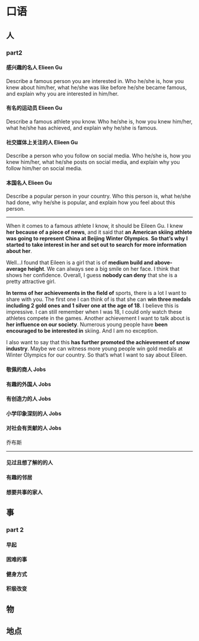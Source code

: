 # 口语

## 人

### part2

#### 感兴趣的名人 Elieen Gu

Describe a famous person you are interested in. Who he/she is, how you knew about him/her, what he/she was like before he/she became famous, and explain why you are interested in him/her.

#### 有名的运动员 Elieen Gu

Describe a famous athlete you know. Who he/she is, how you knew him/her, what he/she has achieved, and explain why he/she is famous.

#### 社交媒体上关注的人 Elieen Gu

Describe a person who you follow on social media. Who he/she is, how you knew him/her, what he/she posts on social media, and explain why you follow him/her on social media.

#### 本国名人  Elieen Gu

Describe a popular person in your country. Who this person is, what he/she had done, why he/she is popular, and explain how you feel about this person.

---

When it comes to a famous athlete I know, it should be Eileen Gu.
I knew **her because of a piece of news**, and it said that **an American skiing athlete was going to represent China at Beijing Winter Olympics**. **So that’s why I started to take interest in her and set out to search for more information about her**.

Well…I found that Eileen is a girl that is of **medium build and above-average height**. We can always see a big smile on her face. I think that shows her confidence. Overall, I guess **nobody can deny** that she is a pretty attractive girl.

**In terms of her achievements in the field of** sports, there is a lot I want to share with you. The first one I can think of is that she can **win three medals including 2 gold ones and 1 silver one at the age of 18**. I believe this is impressive. I can still remember when I was 18, I could only watch these athletes compete in the games. Another achievement I want to talk about is **her influence on our society**. Numerous young people have **been encouraged to be interested in** skiing. And I am no exception.

I also want to say that this **has further promoted the achievement of snow industry**. Maybe we can witness more young people win gold medals at Winter Olympics for our country. So that’s what I want to say about Eileen.



#### 敬佩的商人 Jobs

#### 有趣的外国人 Jobs

#### 有创造力的人 Jobs

#### 小学印象深刻的人 Jobs

#### 对社会有贡献的人 Jobs

乔布斯

-----

#### 见过且想了解的的人

#### 有趣的邻居

#### 想要共事的家人

## 事

### part 2

#### 早起

#### 困难的事

#### 健身方式

#### 积极改变



## 物



## 地点

